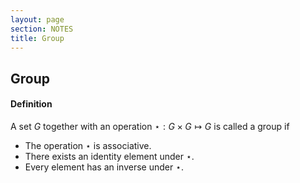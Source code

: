 ```yaml
---
layout: page
section: NOTES
title: Group
---
```


## Group

#### Definition
A set $G$ together with an operation $\star : G \times G \mapsto G$ is called a group if
* The operation $\star$ is associative. 
* There exists an identity element under $\star$.
* Every element has an inverse under $\star$.